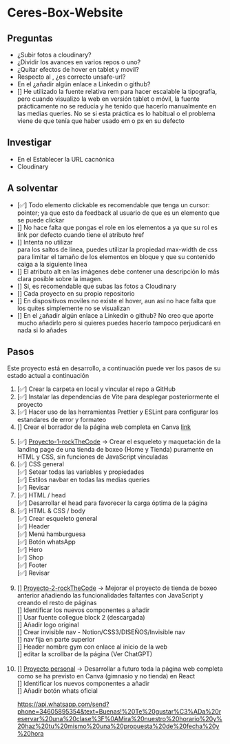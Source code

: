 # Ceres-Box-Website

## Preguntas
<ul>
<li> ¿Subir fotos a cloudinary? </li>
<li> ¿Dividir los avances en varios repos o uno? </li>
<li> ¿Quitar efectos de hover en tablet y movil? </li>
<li> Respecto al <meta name="referrer" content="unsafe-url">, ¿es correcto unsafe-url? </li>
<li> En el <link rel="me" href="#"> ¿añadir algún enlace a Linkedin o github? </li>
<li> [] He utilizado la fuente relativa rem para hacer escalable la tipografía, pero cuando visualizo la web en versión tablet o móvil, la fuente prácticamente no se reducía y he tenido que hacerlo manualmente en las medias queries.
No se si esta práctica es lo habitual o el problema viene de que tenía que haber usado em o px en su defecto</li>
</ul>

## Investigar
<ul>
<li>  En el <link rel="canonical" href="#"> Establecer la URL cacnónica </li>
<li>  Cloudinary </li>
</ul>

## A solventar
<ul>
<li> [✅] Todo elemento clickable es recomendable que tenga un cursor: pointer; ya que esto da feedback al usuario de que es un elemento que se puede clickar </li>
<li> [] No hace falta que pongas el role en los elementos a ya que su rol es link por defecto cuando tiene el atributo href </li>
<li> [] Intenta no utilizar <br/>  para los saltos de línea, puedes utilizar la propiedad max-width de css para limitar el tamaño de los elementos en bloque y que su contenido caiga a la siguiente línea </li>
<li> [] El atributo alt en las imágenes  debe contener una descripción lo más clara posible sobre la imagen.</li>
<li> [] Si, es recomendable que subas las fotos a Cloudinary </li>
<li> [] Cada proyecto en su propio repositorio </li>
<li> [] En dispositivos moviles no existe el hover, aun así no hace falta que los quites simplemente no se visualizan </li>
<li> [] En el <link rel="me" href="#"> ¿añadir algún enlace a Linkedin o github? No creo que aporte mucho añadirlo pero si quieres puedes hacerlo tampoco perjudicará en nada si lo añades</li>
</ul>

## Pasos
Este proyecto está en desarrollo, a continuación puede ver los pasos de su estado actual a continuación
<ol>
<li> [✅] Crear la carpeta en local y vincular el repo a GitHub </li>
<li> [✅] Instalar las dependencias de Vite para desplegar posteriormente el proyecto </li>
<li> [✅] Hacer uso de las herramientas Prettier y ESLint para configurar los estandares de error y formateo </li>
<li> [] Crear el borrador de la página web completa en Canva <a href="https://www.canva.com/design/DAFae41XcOs/view">link</a> </li>
<br>
<li> [✅] <u>Proyecto-1-rockTheCode</u> -> Crear el esqueleto y maquetación de la landing page de una tienda de boxeo (Home y Tienda) puramente en HTML y CSS, sin funciones de JavaScript vinculadas </li>
<li> [✅] CSS general </li>
[✅] Setear todas las variables y propiedades <br>
[✅] Estilos navbar en todas las medias queries <br>
[✅] Revisar <br>
<li> [✅] HTML / head </li>
[✅] Desarrollar el head para favorecer la carga óptima de la página <br>
<li> [✅] HTML & CSS / body </li>
[✅] Crear esqueleto general <br>
[✅] Header <br>
[✅] Menú hamburguesa <br>
[✅] Botón whatsApp <br>
[✅] Hero <br>
[✅] Shop <br>
[✅] Footer <br>
[✅] Revisar <br>
<br>

<li> [] <u>Proyecto-2-rockTheCode</u> -> Mejorar el proyecto de tienda de boxeo anterior añadiendo las funcionalidades faltantes con JavaScript y creando el resto de páginas</li>
[] Identificar los nuevos componentes a añadir <br>
[] Usar fuente collegue block 2 (descargada) <br>
[] Añadir logo original <br>
[] Crear invisible nav - Notion/CSS3/DISEÑOS/Invisible nav <br>
[] nav fija en parte superior <br>
[] Header nombre gym con enlace al inicio de la web <br>
[] editar la scrollbar de la página (Ver ChatGPT) <br>
<br>

<li> [] <u>Proyecto personal</u> -> Desarrollar a futuro toda la página web completa como se ha previsto en Canva (gimnasio y no tienda) en React </li>
[] Identificar los nuevos componentes a añadir <br>
[] Añadir botón whats oficial <!--<g clip-path="url(#_clipPath_A3g8G5hPEGG2L0B6hFCxamU4cc8rfqzQ)">" -->

https://api.whatsapp.com/send?phone=34605895354&text=Buenas!%20Te%20gustar%C3%ADa%20reservar%20una%20clase%3F%0AMira%20nuestro%20horario%20y%20haz%20tu%20mismo%20una%20propuesta%20de%20fecha%20y%20hora
</ul>
